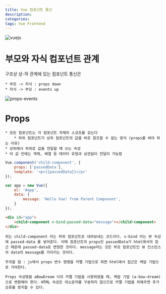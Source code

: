 ```yaml
---
title: Vue 컴포넌트 통신
description: 
categories: 
tags: Vue Frontend
---
```


![vuejs](https://i.ytimg.com/vi/DsuTwV0jwaY/maxresdefault.jpg)

# 부모와 자식 컴포넌트 관계

구조상 상-하 관계에 있는 컴포넌트 통신은

    * 부모 -> 자식 : props down
    * 자식 -> 부모 : events up

![props-events](https://kr.vuejs.org/images/props-events.png)

# Props

    * 모든 컴포넌트는 각 컴포넌트 자체의 스코프를 갖는다
        * 하위 컴포넌트가 상위 컴포넌트의 값을 바로 참조할 수 없는 방식 (props를 써야 하는 이유)
    * 상위에서 하위로 값을 전달할 때 쓰는 속성
    * 이 값 안에는 객체, 배열 등 데이터 유형과 상관없이 전달이 가능함

```javascript
Vue.component('child-component', {
    props: ['passedData'],
    template: '<p>{{passedData}}</p>'
});

var app = new Vue({
    el: '#app',
    data: {
        message: 'Hello Vue! from Parent Component',
    }
});
```

```html
<div id="app">
    <child-component v-bind:passed-data="message"></child-component>
</div>
```

    위는 child-component 라는 하위 컴포넌트로 내려보내는 코드이다. v-bind 라는 뷰 속성에 passed-data 를 넣어준다. 이때 컴포넌트의 props인 passedData가 html에서의 접근 때문에 passed-data로 변형한 것이다. message라는 것은 부모 컴포넌트인 뷰 인스턴스의 data의 message를 가리키는 것이다.

    주의할 점 : js에서 props 변수 명명을 카멜 기법으로 하면 html에서 접근은 케밥 기법으로 가야한다.

    Props 속성명을 aBowDream 식의 카멜 기법을 사용하였을 때, 케밥 기법 (a-bow-dream)으로 변환해야 한다. HTML 속성은 대소문자를 구분하지 않으므로 카멜 기법을 피해주면 추가 오류를 방지할 수 있다.
